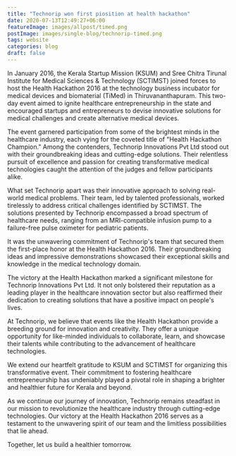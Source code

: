```yaml
---
title: "Technorip won first piosition at health hackathon"
date: 2020-07-13T12:49:27+06:00
featureImage: images/allpost/timed.png
postImage: images/single-blog/technorip-timed.png
tags: website
categories: blog
draft: false
---
```



In January 2016, the Kerala Startup Mission (KSUM) and Sree Chitra Tirunal Institute for Medical Sciences & Technology (SCTIMST) joined forces to host the Health Hackathon 2016 at the technology business incubator for medical devices and biomaterial (TiMed) in Thiruvananthapuram. This two-day event aimed to ignite healthcare entrepreneurship in the state and encouraged startups and entrepreneurs to devise innovative solutions for medical challenges and create alternative medical devices.

The event garnered participation from some of the brightest minds in the healthcare industry, each vying for the coveted title of "Health Hackathon Champion." Among the contenders, Technorip Innovations Pvt Ltd stood out with their groundbreaking ideas and cutting-edge solutions. Their relentless pursuit of excellence and passion for creating transformative medical technologies caught the attention of the judges and fellow participants alike.

What set Technorip apart was their innovative approach to solving real-world medical problems. Their team, led by talented professionals, worked tirelessly to address critical challenges identified by SCTIMST. The solutions presented by Technorip encompassed a broad spectrum of healthcare needs, ranging from an MRI-compatible infusion pump to a failure-free pulse oximeter for pediatric patients.

It was the unwavering commitment of Technorip's team that secured them the first-place honor at the Health Hackathon 2016. Their groundbreaking ideas and impressive demonstrations showcased their exceptional skills and knowledge in the medical technology domain.

The victory at the Health Hackathon marked a significant milestone for Technorip Innovations Pvt Ltd. It not only bolstered their reputation as a leading player in the healthcare innovation sector but also reaffirmed their dedication to creating solutions that have a positive impact on people's lives.

At Technorip, we believe that events like the Health Hackathon provide a breeding ground for innovation and creativity. They offer a unique opportunity for like-minded individuals to collaborate, learn, and showcase their talents while contributing to the advancement of healthcare technologies.

We extend our heartfelt gratitude to KSUM and SCTIMST for organizing this transformative event. Their commitment to fostering healthcare entrepreneurship has undeniably played a pivotal role in shaping a brighter and healthier future for Kerala and beyond.

As we continue our journey of innovation, Technorip remains steadfast in our mission to revolutionize the healthcare industry through cutting-edge technologies. Our victory at the Health Hackathon 2016 serves as a testament to the unwavering spirit of our team and the limitless possibilities that lie ahead.

Together, let us build a healthier tomorrow.

